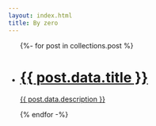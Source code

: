 ```yaml
---
layout: index.html
title: By zero
---
```

<ul class="posts">
{%- for post in collections.post %}
  <li>
    <a href={{ post.url }}>
        <h1>{{ post.data.title }}</h1>
        <p>{{ post.data.description }}</p>
    </a>
  </li>
{% endfor -%}
</ul>
